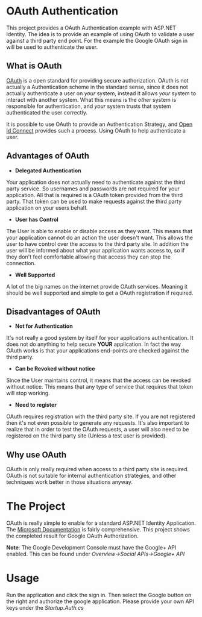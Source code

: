 ﻿# OAuth Authentication

This project provides a OAuth Authentication example with ASP.NET Identity. The idea is to provide an example of using OAuth to validate a user against
a third party end point. For the example the Google OAuth sign in will be used to authenticate the user.

## What is OAuth

[OAuth](http://oauth.net/) is a open standard for providing secure authorization. OAuth is not actually a Authentication scheme in the standard sense, since
it does not actually authenticate a user on *your* system, instead it allows *your* system to interact with another system. What this means is the *other* system
is responsible for authentication, and *your* system trusts that system authenticated the user correctly.

It is possible to use OAuth to provide an Authentication Strategy, and [Open Id Connect](http://openid.net/connect/) provides such a process. Using OAuth to help
authenticate a user.

## Advantages of OAuth

* **Delegated Authentication**

Your application does not actually need to authenticate against the third party service. So usernames and passwords are not required for your application. All that
is required is a OAuth token provided from the third party. That token can be used to make requests against the third party application on your users behalf.

* **User has Control**

The User is able to enable or disable access as they want. This means that your application cannot do an action the user doesn't want. This allows the user
to have control over the access to the third party site. In addition the user will be informed about what your application wants access to, so if they don't
feel comfortable allowing that access they can stop the connection.

* **Well Supported**

A lot of the big names on the internet provide OAuth services. Meaning it should be well supported and simple to get a OAuth registration if required.

## Disadvantages of OAuth

* **Not for Authentication**

It's not really a good system by itself for your applications authentication. It does not do anything to help secure **YOUR** application. In fact the way OAuth
works is that your applications end-points are checked against the third party.

* **Can be Revoked without notice**

Since the User maintains control, it means that the access can be revoked without notice. This means that any type of service that requires that token will
stop working.

* **Need to register**

OAuth requires registration with the third party site. If you are not registered then it's not even possible to generate any requests. It's also important
to realize that in order to test the OAuth requests, a user will also need to be registered on the third party site (Unless a test user is provided).

## Why use OAuth

OAuth is only really required when access to a third party site is required. OAuth is not suitable for internal authentication strategies, and other techniques
work better in those situations anyway. 

# The Project

OAuth is really simple to enable for a standard ASP.NET Identity Application. The [Microsoft Documentation](http://www.asp.net/mvc/overview/security/create-an-aspnet-mvc-5-app-with-facebook-and-google-oauth2-and-openid-sign-on)
is fairly comprehensive. This project shows the completed result for Google OAuth Authorization.

**Note**: The Google Development Console must have the Google+ API enabled. This can be found under *Overview->Social APIs->Google+ API*

# Usage

Run the application and click the sign in. Then select the Google button on the right and authorize the google application. Please provide your own API keys
under the *Startup.Auth.cs*